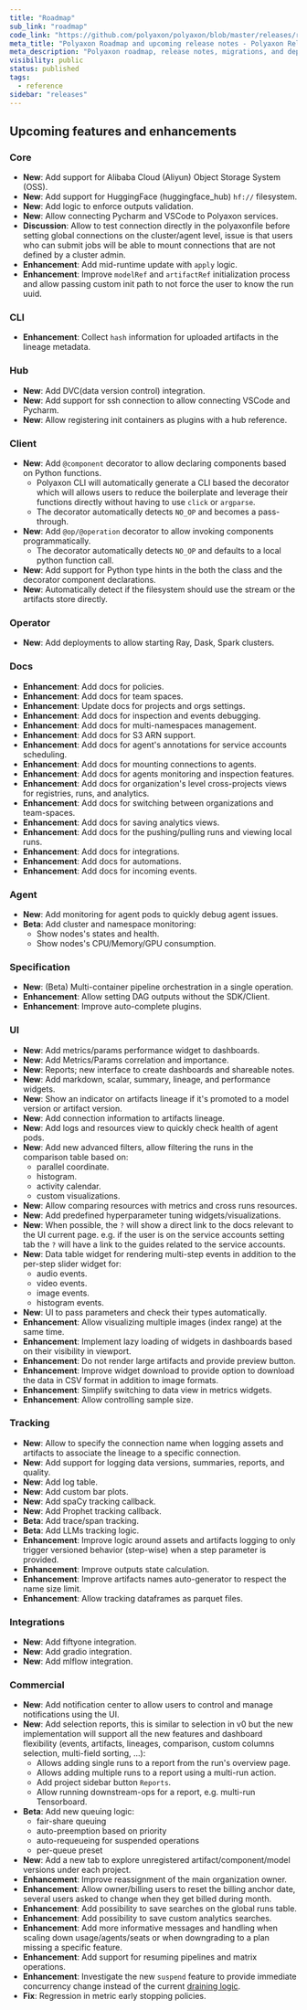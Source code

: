 ```yaml
---
title: "Roadmap"
sub_link: "roadmap"
code_link: "https://github.com/polyaxon/polyaxon/blob/master/releases/roadmap.md"
meta_title: "Polyaxon Roadmap and upcoming release notes - Polyaxon Releases"
meta_description: "Polyaxon roadmap, release notes, migrations, and deprecation notes."
visibility: public
status: published
tags:
  - reference
sidebar: "releases"
---
```


## Upcoming features and enhancements

### Core

 * **New**: Add support for Alibaba Cloud (Aliyun) Object Storage System (OSS).
 * **New**: Add support for HuggingFace (huggingface_hub) `hf://` filesystem.
 * **New**: Add logic to enforce outputs validation.
 * **New**: Allow connecting Pycharm and VSCode to Polyaxon services.
 * **Discussion**: Allow to test connection directly in the polyaxonfile before setting global connections on the cluster/agent level, issue is that users who can submit jobs will be able to mount connections that are not defined by a cluster admin.
 * **Enhancement**: Add mid-runtime update with `apply` logic.
 * **Enhancement**: Improve `modelRef` and `artifactRef` initialization process and allow passing custom init path to not force the user to know the run uuid.

### CLI

 * **Enhancement**: Collect `hash` information for uploaded artifacts in the lineage metadata.

### Hub

 * **New**: Add DVC(data version control) integration.
 * **New**: Add support for ssh connection to allow connecting VSCode and Pycharm.
 * **New**: Allow registering init containers as plugins with a hub reference.


### Client

 * **New**: Add `@component` decorator to allow declaring components based on Python functions.
   * Polyaxon CLI will automatically generate a CLI based the decorator which will allows users to reduce the boilerplate and leverage their functions directly without having to use `click` or `argparse`.
   * The decorator automatically detects `NO_OP` and becomes a pass-through.
 * **New**: Add `@op/@operation` decorator to allow invoking components programmatically.
   * The decorator automatically detects `NO_OP` and defaults to a local python function call.
 * **New**: Add support for Python type hints in the both the class and the decorator component declarations.
 * **New**: Automatically detect if the filesystem should use the stream or the artifacts store directly.

### Operator

 * **New**: Add deployments to allow starting Ray, Dask, Spark clusters.

### Docs

 * **Enhancement**: Add docs for policies.
 * **Enhancement**: Add docs for team spaces.
 * **Enhancement**: Update docs for projects and orgs settings.
 * **Enhancement**: Add docs for inspection and events debugging.
 * **Enhancement**: Add docs for multi-namespaces management.
 * **Enhancement**: Add docs for S3 ARN support.
 * **Enhancement**: Add docs for agent's annotations for service accounts scheduling.
 * **Enhancement**: Add docs for mounting connections to agents.
 * **Enhancement**: Add docs for agents monitoring and inspection features.
 * **Enhancement**: Add docs for organization's level cross-projects views for registries, runs, and analytics.
 * **Enhancement**: Add docs for switching between organizations and team-spaces.
 * **Enhancement**: Add docs for saving analytics views.
 * **Enhancement**: Add docs for the pushing/pulling runs and viewing local runs.
 * **Enhancement**: Add docs for integrations.
 * **Enhancement**: Add docs for automations.
 * **Enhancement**: Add docs for incoming events.

### Agent

 * **New**: Add monitoring for agent pods to quickly debug agent issues.
 * **Beta**: Add cluster and namespace monitoring:
   * Show nodes's states and health.
   * Show nodes's CPU/Memory/GPU consumption.

### Specification

 * **New**: (Beta) Multi-container pipeline orchestration in a single operation.
 * **Enhancement**: Allow setting DAG outputs without the SDK/Client.
 * **Enhancement**: Improve auto-complete plugins.

### UI

 * **New**: Add metrics/params performance widget to dashboards.
 * **New**: Add Metrics/Params correlation and importance.
 * **New**: Reports; new interface to create dashboards and shareable notes.
 * **New**: Add markdown, scalar, summary, lineage, and performance widgets.
 * **New**: Show an indicator on artifacts lineage if it's promoted to a model version or artifact version.
 * **New**: Add connection information to artifacts lineage.
 * **New**: Add logs and resources view to quickly check health of agent pods.
 * **New**: Add new advanced filters, allow filtering the runs in the comparison table based on:
   * parallel coordinate.
   * histogram.
   * activity calendar.
   * custom visualizations.
 * **New**: Allow comparing resources with metrics and cross runs resources.
 * **New**: Add predefined hyperparameter tuning widgets/visualizations.
 * **New**: When possible, the `?` will show a direct link to the docs relevant to the UI current page. e.g. if the user is on the service accounts setting tab the `?` will have a link to the guides related to the service accounts.
 * **New**: Data table widget for rendering multi-step events in addition to the per-step slider widget for:
   * audio events.
   * video events.
   * image events.
   * histogram events.
 * **New**: UI to pass parameters and check their types automatically.
 * **Enhancement**: Allow visualizing multiple images (index range) at the same time.
 * **Enhancement**: Implement lazy loading of widgets in dashboards based on their visibility in viewport.
 * **Enhancement**: Do not render large artifacts and provide preview button.
 * **Enhancement**: Improve widget download to provide option to download the data in CSV format in addition to image formats.
 * **Enhancement**: Simplify switching to data view in metrics widgets.
 * **Enhancement**: Allow controlling sample size.

### Tracking

 * **New**: Allow to specify the connection name when logging assets and artifacts to associate the lineage to a specific connection.
 * **New**: Add support for logging data versions, summaries, reports, and quality.
 * **New**: Add log table.
 * **New**: Add custom bar plots.
 * **New**: Add spaCy tracking callback.
 * **New**: Add Prophet tracking callback.
 * **Beta**: Add trace/span tracking.
 * **Beta**: Add LLMs tracking logic.
 * **Enhancement**: Improve logic around assets and artifacts logging to only trigger versioned behavior (step-wise) when a step parameter is provided.
 * **Enhancement**: Improve outputs state calculation.
 * **Enhancement**: Improve artifacts names auto-generator to respect the name size limit.
 * **Enhancement**: Allow tracking dataframes as parquet files.

### Integrations

 * **New**: Add fiftyone integration.
 * **New**: Add gradio integration.
 * **New**: Add mlflow integration.

### Commercial

 * **New**: Add notification center to allow users to control and manage notifications using the UI.
 * **New**: Add selection reports, this is similar to selection in v0 but the new implementation will support all the new features and dashboard flexibility (events, artifacts, lineages, comparison, custom columns selection, multi-field sorting, ...):
   * Allows adding single runs to a report from the run's overview page.
   * Allows adding multiple runs to a report using a multi-run action.
   * Add project sidebar button `Reports`.
   * Allow running downstream-ops for a report, e.g. multi-run Tensorboard.
 * **Beta**: Add new queuing logic:
    * fair-share queuing
    * auto-preemption based on priority
    * auto-requeueing for suspended operations
    * per-queue preset
 * **New**: Add a new tab to explore unregistered artifact/component/model versions under each project.
 * **Enhancement**: Improve reassignment of the main organization owner.
 * **Enhancement**: Allow owner/billing users to reset the billing anchor date, several users asked to change when they get billed during month.
 * **Enhancement**: Add possibility to save searches on the global runs table.
 * **Enhancement**: Add possibility to save custom analytics searches.
 * **Enhancement**: Add more informative messages and handling when scaling down usage/agents/seats or when downgrading to a plan missing a specific feature.
 * **Enhancement**: Add support for resuming pipelines and matrix operations.
 * **Enhancement**: Investigate the new `suspend` feature to provide immediate concurrency change instead of the current [draining logic](/faq/How-does-changing-concurrency-work/).
 * **Fix**: Regression in metric early stopping policies.
